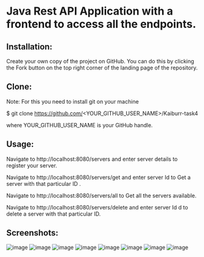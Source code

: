 # Java Rest API  Application with a frontend to access all the endpoints.

## Installation:

Create your own copy of the project on GitHub. You can do this by clicking the Fork button on the top right corner of the landing page of the repository.
    
## Clone:
Note: For this you need to install git on your machine

$ git clone https://github.com/<YOUR_GITHUB_USER_NAME>/Kaiburr-task4

where YOUR_GITHUB_USER_NAME is your GitHub handle.

## Usage:

Navigate to http://localhost:8080/servers and enter server details to register your server.

Navigate to http://localhost:8080/servers/get and enter server Id to Get a server with that particular ID .

Navigate to http://localhost:8080/servers/all to Get all the servers available.

Navigate to http://localhost:8080/servers/delete and enter server Id d to delete a server with that particular ID.

## Screenshots:

![image](https://user-images.githubusercontent.com/87854476/228552059-5bd8814c-7444-4bbb-98f7-0e2348816919.png)
![image](https://user-images.githubusercontent.com/87854476/228552181-c8d8e46e-d107-4394-ad99-48af320ab4aa.png)
![image](https://user-images.githubusercontent.com/87854476/228552312-c26289bc-c503-4099-8965-d2a36adffec2.png)
![image](https://user-images.githubusercontent.com/87854476/228552379-18d7181e-63a3-41e3-98da-f0b33fba646f.png)
![image](https://user-images.githubusercontent.com/87854476/228552454-8bfaf13c-a609-4670-a1e2-3cb7fbbb214c.png)
![image](https://user-images.githubusercontent.com/87854476/228553232-ab8b30e5-eba6-4001-8631-f401ddb0418f.png)
![image](https://user-images.githubusercontent.com/87854476/228553132-5cb1f6f4-ed6e-4b37-8692-7e79630c7e65.png)
![image](https://user-images.githubusercontent.com/87854476/228554234-d16b5127-f7dd-49e8-b00f-6a002bb62d90.png)

